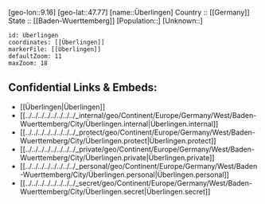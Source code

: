 ﻿---
location: [47.77,9.16] 
mapzoom: [7,12] 
mapmarker: city 
type: City
tags:
- geo/City


SpocWebEntityId: 35894
isDeleted: false
confidential: public

---
[geo-lon::9.16] 
[geo-lat::47.77] 
[name::Überlingen] 
Country :: [[Germany]]  
State :: [[Baden-Wuerttemberg]] 
[Population::] 
[Unknown::] 


```leaflet
id: Überlingen
coordinates: [[Überlingen]] 
markerFile: [[Überlingen]] 
defaultZoom: 11 
maxZoom: 18
```


## Confidential Links & Embeds: 
- [[Überlingen|Überlingen]]  
- [[../../../../../../../../_internal/geo/Continent/Europe/Germany/West/Baden-Wuerttemberg/City/Überlingen.internal|Überlingen.internal]] 
- [[../../../../../../../../_protect/geo/Continent/Europe/Germany/West/Baden-Wuerttemberg/City/Überlingen.protect|Überlingen.protect]] 
- [[../../../../../../../../_private/geo/Continent/Europe/Germany/West/Baden-Wuerttemberg/City/Überlingen.private|Überlingen.private]] 
- [[../../../../../../../../_personal/geo/Continent/Europe/Germany/West/Baden-Wuerttemberg/City/Überlingen.personal|Überlingen.personal]] 
- [[../../../../../../../../_secret/geo/Continent/Europe/Germany/West/Baden-Wuerttemberg/City/Überlingen.secret|Überlingen.secret]] 
